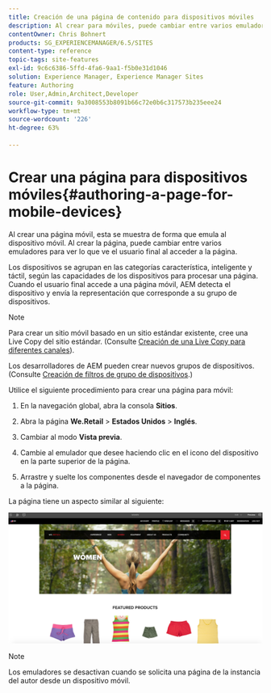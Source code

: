 ```yaml
---
title: Creación de una página de contenido para dispositivos móviles
description: Al crear para móviles, puede cambiar entre varios emuladores para ver lo que ve el usuario final.
contentOwner: Chris Bohnert
products: SG_EXPERIENCEMANAGER/6.5/SITES
content-type: reference
topic-tags: site-features
exl-id: 9c6c6386-5ffd-4fa6-9aa1-f5b0e31d1046
solution: Experience Manager, Experience Manager Sites
feature: Authoring
role: User,Admin,Architect,Developer
source-git-commit: 9a3008553b8091b66c72e0b6c317573b235eee24
workflow-type: tm+mt
source-wordcount: '226'
ht-degree: 63%

---
```


# Crear una página para dispositivos móviles{#authoring-a-page-for-mobile-devices}

Al crear una página móvil, esta se muestra de forma que emula al dispositivo móvil. Al crear la página, puede cambiar entre varios emuladores para ver lo que ve el usuario final al acceder a la página.

Los dispositivos se agrupan en las categorías característica, inteligente y táctil, según las capacidades de los dispositivos para procesar una página. Cuando el usuario final accede a una página móvil, AEM detecta el dispositivo y envía la representación que corresponde a su grupo de dispositivos.

>[!NOTE]
>
>Para crear un sitio móvil basado en un sitio estándar existente, cree una Live Copy del sitio estándar. (Consulte [Creación de una Live Copy para diferentes canales](/help/sites-administering/msm-livecopy.md)).
>
>Los desarrolladores de AEM pueden crear nuevos grupos de dispositivos. (Consulte [Creación de filtros de grupo de dispositivos](/help/sites-developing/groupfilters.md).)

Utilice el siguiente procedimiento para crear una página para móvil:

1. En la navegación global, abra la consola **Sitios**.
1. Abra la página **We.Retail** > **Estados Unidos** > **Inglés**.

1. Cambiar al modo **Vista previa**.
1. Cambie al emulador que desee haciendo clic en el icono del dispositivo en la parte superior de la página.
1. Arrastre y suelte los componentes desde el navegador de componentes a la página.

La página tiene un aspecto similar al siguiente:

![mobileipademu](assets/mobileipademu.png)

>[!NOTE]
>
>Los emuladores se desactivan cuando se solicita una página de la instancia del autor desde un dispositivo móvil.

